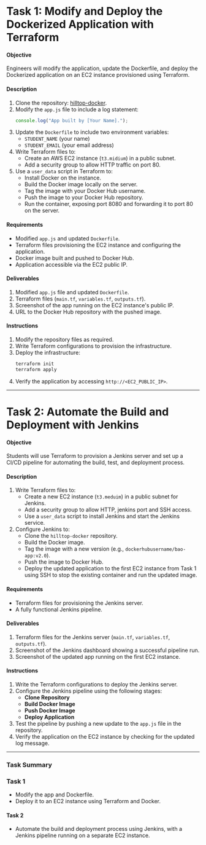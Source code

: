 

# **Task 1: Modify and Deploy the Dockerized Application with Terraform**  
#### **Objective**  
Engineers will modify the application, update the Dockerfile, and deploy the Dockerized application on an EC2 instance provisioned using Terraform.  

#### **Description**  
1. Clone the repository: [hilltop-docker](https://github.com/HILL-TOPCONSULTANCY/hilltop-docker.git).  
2. Modify the `app.js` file to include a log statement:  
   ```javascript  
   console.log("App built by [Your Name].");  
   ```  
3. Update the `Dockerfile` to include two environment variables:  
   - `STUDENT_NAME` (your name)  
   - `STUDENT_EMAIL` (your email address)  
4. Write Terraform files to:  
   - Create an AWS EC2 instance (`t3.midium`) in a public subnet.  
   - Add a security group to allow HTTP traffic on port 80.  
5. Use a `user_data` script in Terraform to:  
   - Install Docker on the instance.  
   - Build the Docker image locally on the server.  
   - Tag the image with your Docker Hub username.  
   - Push the image to your Docker Hub repository.  
   - Run the container, exposing port 8080 and forwarding it to port 80 on the server.  

#### **Requirements**  
- Modified `app.js` and updated `Dockerfile`.  
- Terraform files provisioning the EC2 instance and configuring the application.  
- Docker image built and pushed to Docker Hub.  
- Application accessible via the EC2 public IP.  

#### **Deliverables**  
1. Modified `app.js` file and updated `Dockerfile`.  
2. Terraform files (`main.tf`, `variables.tf`, `outputs.tf`).  
3. Screenshot of the app running on the EC2 instance's public IP.  
4. URL to the Docker Hub repository with the pushed image.  

#### **Instructions**  
1. Modify the repository files as required.  
2. Write Terraform configurations to provision the infrastructure.  
3. Deploy the infrastructure:  
   ```bash  
   terraform init  
   terraform apply  
   ```  
4. Verify the application by accessing `http://<EC2_PUBLIC_IP>`.  

---

# **Task 2: Automate the Build and Deployment with Jenkins**  
#### **Objective**  
Students will use Terraform to provision a Jenkins server and set up a CI/CD pipeline for automating the build, test, and deployment process.  

#### **Description**  
1. Write Terraform files to:  
   - Create a new EC2 instance (`t3.meduim`) in a public subnet for Jenkins.  
   - Add a security group to allow HTTP, jenkins port and SSH access.  
   - Use a `user_data` script to install Jenkins and start the Jenkins service.  
2. Configure Jenkins to:  
   - Clone the `hilltop-docker` repository.  
   - Build the Docker image.  
   - Tag the image with a new version (e.g., `dockerhubusername/bao-app:v2.0`).  
   - Push the image to Docker Hub.  
   - Deploy the updated application to the first EC2 instance from Task 1 using SSH to stop the existing container and run the updated image.  

#### **Requirements**  
- Terraform files for provisioning the Jenkins server.  
- A fully functional Jenkins pipeline.  

#### **Deliverables**  
1. Terraform files for the Jenkins server (`main.tf`, `variables.tf`, `outputs.tf`).  
2. Screenshot of the Jenkins dashboard showing a successful pipeline run.  
3. Screenshot of the updated app running on the first EC2 instance.  

#### **Instructions**  
1. Write the Terraform configurations to deploy the Jenkins server.  
2. Configure the Jenkins pipeline using the following stages:  
   - **Clone Repository**  
   - **Build Docker Image**  
   - **Push Docker Image**  
   - **Deploy Application**  
3. Test the pipeline by pushing a new update to the `app.js` file in the repository.  
4. Verify the application on the EC2 instance by checking for the updated log message.  

---

### **Task Summary**  

### **Task 1**  
- Modify the app and Dockerfile.  
- Deploy it to an EC2 instance using Terraform and Docker.  

#### **Task 2**  
- Automate the build and deployment process using Jenkins, with a Jenkins pipeline running on a separate EC2 instance.  


